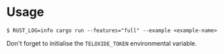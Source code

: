# Usage

```
$ RUST_LOG=info cargo run --features="full" --example <example-name>
```

Don't forget to initialise the `TELOXIDE_TOKEN` environmental variable.
